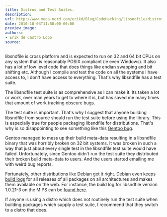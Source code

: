 ```yaml
---
title: Distros and Test Suites.
description:
url: http://www.mega-nerd.com/erikd/Blog/CodeHacking/libsndfile/distros_and_test_suites.html
date: 2010-10-03T11:58:00-00:00
preview_image:
authors:
- Erik de Castro Lopo
source:
---
```




<p>
libsndfile is cross platform and is expected to run on 32 and 64 bit CPUs on
any system that is reasonably POSIX compliant (ie even Windows).
It also has a lot of low level code that does things like endian swapping and
bit shifting etc.
Although I compile and test the code on all the systems I have access to, I
don't have access to everything.
That's why libsndfile has a test suite.
</p>

<p>
The libsndfile test suite is as comprehensive as I can make it.
Its taken a lot or work, over man years to get to where it is, but has saved me
many times that amount of work tracking obscure bugs.
</p>

<p>
The test suite is important.
That's why I suggest that anyone building libsndfile from source should run the
test suite before using the library.
This is especially true for people packaging libsndfile for distributions.
That's why is so disappointing to see something like this
	<a href="https://bugs.gentoo.org/335728">
	Gentoo bug</a>.
</p>

<p>
Gentoo managed to mess up their build meta-data resulting in a libsndfile binary
that was horribly broken on 32 bit systems.
It was broken in such a way that just about every single test in the libsndfile
test suite would have failed.
Unfortunately, since Gentoo didn't run the test suite they distributed their
broken build meta-data to users.
And the users started emailing me with weird bug reports.
</p>

<p>
Fortunately, other distributions like Debian get it right.
Debian even keeps
	<a href="https://buildd.debian.org/">
	build logs</a>
for all releases of all packages on all architectures and makes them available
on the web.
For instance, the build log for libsndfile version 1.0.21-3 on the MIPS can be
	<a href="https://buildd.debian.org/fetch.cgi?&amp;pkg=libsndfile&amp;ver=1.0.21-3&amp;arch=mips&amp;stamp=1280847502&amp;file=log">
	found here</a>.
</p>

<p>
If anyone is using a distro which does not routinely run the test suite when
building packages which supply a test suite, I recommend that they switch to
a distro that does.
</p>




